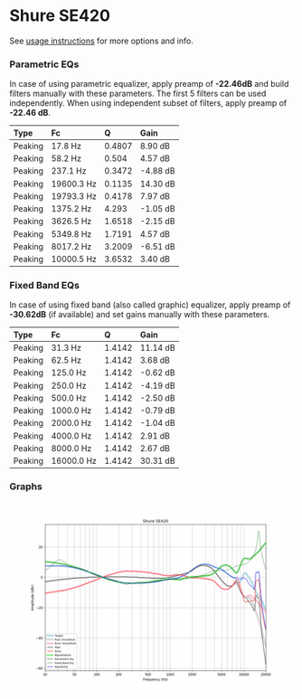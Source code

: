 # Shure SE420
See [usage instructions](https://github.com/jaakkopasanen/AutoEq#usage) for more options and info.

### Parametric EQs
In case of using parametric equalizer, apply preamp of **-22.46dB** and build filters manually
with these parameters. The first 5 filters can be used independently.
When using independent subset of filters, apply preamp of **-22.46 dB**.

| Type    | Fc         |      Q | Gain     |
|:--------|:-----------|:-------|:---------|
| Peaking | 17.8 Hz    | 0.4807 | 8.90 dB  |
| Peaking | 58.2 Hz    | 0.504  | 4.57 dB  |
| Peaking | 237.1 Hz   | 0.3472 | -4.88 dB |
| Peaking | 19600.3 Hz | 0.1135 | 14.30 dB |
| Peaking | 19793.3 Hz | 0.4178 | 7.97 dB  |
| Peaking | 1375.2 Hz  | 4.293  | -1.05 dB |
| Peaking | 3626.5 Hz  | 1.6518 | -2.15 dB |
| Peaking | 5349.8 Hz  | 1.7191 | 4.57 dB  |
| Peaking | 8017.2 Hz  | 3.2009 | -6.51 dB |
| Peaking | 10000.5 Hz | 3.6532 | 3.40 dB  |

### Fixed Band EQs
In case of using fixed band (also called graphic) equalizer, apply preamp of **-30.62dB**
(if available) and set gains manually with these parameters.

| Type    | Fc         |      Q | Gain     |
|:--------|:-----------|:-------|:---------|
| Peaking | 31.3 Hz    | 1.4142 | 11.14 dB |
| Peaking | 62.5 Hz    | 1.4142 | 3.68 dB  |
| Peaking | 125.0 Hz   | 1.4142 | -0.62 dB |
| Peaking | 250.0 Hz   | 1.4142 | -4.19 dB |
| Peaking | 500.0 Hz   | 1.4142 | -2.50 dB |
| Peaking | 1000.0 Hz  | 1.4142 | -0.79 dB |
| Peaking | 2000.0 Hz  | 1.4142 | -1.04 dB |
| Peaking | 4000.0 Hz  | 1.4142 | 2.91 dB  |
| Peaking | 8000.0 Hz  | 1.4142 | 2.67 dB  |
| Peaking | 16000.0 Hz | 1.4142 | 30.31 dB |

### Graphs
![](./Shure%20SE420.png)